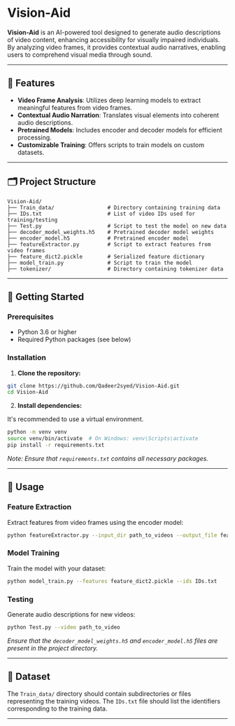 # Vision-Aid

**Vision-Aid** is an AI-powered tool designed to generate audio descriptions of video content, enhancing accessibility for visually impaired individuals. By analyzing video frames, it provides contextual audio narratives, enabling users to comprehend visual media through sound.

---

## 🎯 Features

- **Video Frame Analysis**: Utilizes deep learning models to extract meaningful features from video frames.
- **Contextual Audio Narration**: Translates visual elements into coherent audio descriptions.
- **Pretrained Models**: Includes encoder and decoder models for efficient processing.
- **Customizable Training**: Offers scripts to train models on custom datasets.

---

## 🗂️ Project Structure

```
Vision-Aid/
├── Train_data/                 # Directory containing training data
├── IDs.txt                     # List of video IDs used for training/testing
├── Test.py                     # Script to test the model on new data
├── decoder_model_weights.h5    # Pretrained decoder model weights
├── encoder_model.h5            # Pretrained encoder model
├── featureExtractor.py         # Script to extract features from video frames
├── feature_dict2.pickle        # Serialized feature dictionary
├── model_train.py              # Script to train the model
├── tokenizer/                  # Directory containing tokenizer data
```

---

## 🚀 Getting Started

### Prerequisites

- Python 3.6 or higher
- Required Python packages (see below)

### Installation

1. **Clone the repository:**

```bash
git clone https://github.com/Qadeer2syed/Vision-Aid.git
cd Vision-Aid
```

2. **Install dependencies:**

It's recommended to use a virtual environment.

```bash
python -m venv venv
source venv/bin/activate  # On Windows: venv\Scripts\activate
pip install -r requirements.txt
```

*Note: Ensure that `requirements.txt` contains all necessary packages.*

---

## 🧪 Usage

### Feature Extraction

Extract features from video frames using the encoder model:

```bash
python featureExtractor.py --input_dir path_to_videos --output_file feature_dict2.pickle
```

### Model Training

Train the model with your dataset:

```bash
python model_train.py --features feature_dict2.pickle --ids IDs.txt
```

### Testing

Generate audio descriptions for new videos:

```bash
python Test.py --video path_to_video
```

*Ensure that the `decoder_model_weights.h5` and `encoder_model.h5` files are present in the project directory.*

---

## 📁 Dataset

The `Train_data/` directory should contain subdirectories or files representing the training videos. The `IDs.txt` file should list the identifiers corresponding to the training data.

---


